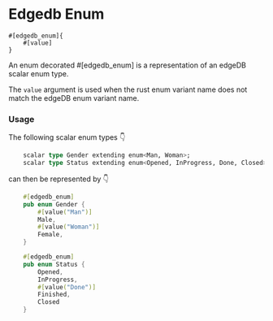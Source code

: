 # Edgedb Enum

    #[edgedb_enum]{
        #[value]
    }

An enum decorated #[edgedb_enum] is a representation of an edgeDB scalar enum type.

The `value` argument is used when the rust enum variant name does not match the edgeDB enum variant name.


### Usage

The following scalar enum types 👇

```sql
    scalar type Gender extending enum<Man, Woman>;
    scalar type Status extending enum<Opened, InProgress, Done, Closed>;
```

can then be represented by 👇 

```rust
    #[edgedb_enum]
    pub enum Gender {
        #[value("Man")]
        Male,
        #[value("Woman")]
        Female,
    }

    #[edgedb_enum]
    pub enum Status {
        Opened,
        InProgress,
        #[value("Done")]
        Finished,
        Closed
    }
```